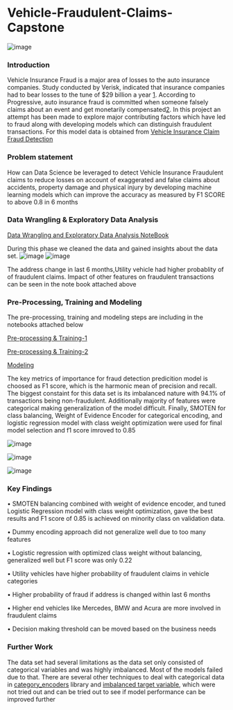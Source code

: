 # Vehicle-Fraudulent-Claims-Capstone
![image](https://user-images.githubusercontent.com/95660642/192659637-5908361d-8485-464f-a82e-7fd8083a46cc.png)
### Introduction
Vehicle Insurance Fraud is a major area of losses to the auto insurance companies. Study conducted by
Verisk, indicated that insurance companies had to bear losses to the tune of $29 billion a year [1](https://www.iii.org/article/background-on-insurance-fraud).
According to Progressive, auto insurance fraud is committed when someone falsely claims about an event
and get monetarily compensated[2](https://www.progressive.com/answers/car-insurance-fraud). In this project an attempt has been made to explore major
contributing factors which have led to fraud along with developing models which can distinguish
fraudulent transactions. For this model data is obtained from [Vehicle Insurance Claim Fraud Detection](https://www.kaggle.com/shivamb/vehicle-claim-fraud-detection)

### Problem statement
How can Data Science be leveraged to detect Vehicle Insurance Fraudulent claims to reduce losses on 
account of exaggerated and false claims about accidents, property damage and physical injury by 
developing machine learning models which can improve the accuracy as measured by F1 SCORE to 
above 0.8 in 6 months

### Data Wrangling & Exploratory Data Analysis
[Data Wrangling and Exploratory Data Analysis NoteBook](https://github.com/vishrast/Vehicle-Fraudulent-Claims-Capstone/blob/ad45778b23be1dffabdd59e085c499ec3469dfd2/Data%20Wrangling%20and%20Exploratory%20Data%20Analysis.ipynb)

During this phase we cleaned the data and gained insights about the data set.
![image](https://user-images.githubusercontent.com/95660642/192667584-6cf51c47-74ee-4581-a4a2-3f7c119f6868.png)
![image](https://user-images.githubusercontent.com/95660642/192667765-333a3d53-27b7-49d8-be20-46e542b8f44f.png)

The address change in last 6 months,Utility vehicle had higher probablity of of fraudulent claims. Impact of other features on fraudulent transactions can be seen in the note book attached above

### Pre-Processing, Training and Modeling
The pre-processing, training and modeling steps are including in the notebooks attached below

[Pre-processing & Training-1](https://github.com/vishrast/Vehicle-Insurance-Fraud-Detection-/blob/1f88b674e4e48d3f1f7d527ea05480f6dfe99205/Pre-Processing%20and%20Training-%20Phase%201.ipynb)

[Pre-processing & Training-2](https://github.com/vishrast/Vehicle-Insurance-Fraud-Detection-/blob/1f88b674e4e48d3f1f7d527ea05480f6dfe99205/Pre-Processing%20and%20Training-Phase2.ipynb)

[Modeling](https://github.com/vishrast/Vehicle-Insurance-Fraud-Detection-/blob/1f88b674e4e48d3f1f7d527ea05480f6dfe99205/Modeling.ipynb)

The key metrics of importance for fraud detection predicition model is choosed as F1 score, which is the harmonic mean of precision and recall. The biggest constaint for this data set is its imbalanced nature with 94.1% of transactions being  non-fraudulent. Additionally majority of features were categorical making generalization of the model difficult. Finally, SMOTEN for class balancing, Weight of Evidence Encoder for categorical encoding, and logistic regression model with class weight optimization were used for final model selection and f1 score imroved to 0.85

![image](https://user-images.githubusercontent.com/95660642/192673052-0d9acbd6-2583-4de4-b5bd-58230c812982.png)

![image](https://user-images.githubusercontent.com/95660642/192673127-143e45d6-66ae-49ad-90a8-9db2b455414c.png)

![image](https://user-images.githubusercontent.com/95660642/192673177-8743dc1b-ec81-4360-abd9-3ee1a33ceca5.png)


### Key Findings
•	SMOTEN balancing combined with weight of evidence encoder, and tuned Logistic Regression model with class weight optimization, gave the best results and F1 score of 0.85 is achieved on minority class on validation data.

•	Dummy encoding approach did not generalize well due to too many features

•	Logistic regression with optimized class weight without balancing, generalized well but F1 score was only 0.22

•	Utility vehicles have higher probability of fraudulent claims in vehicle categories

•	Higher probability of fraud if address is changed within last 6 months 

•	Higher end vehicles like Mercedes, BMW and Acura are more involved in fraudulent claims

•	Decision making threshold can be moved based on the business needs

### Further Work
The data set had several limitations as the data set only consisted of categorical variables and was highly imbalanced. Most of the models failed due to that. There are several other techniques to deal with categorical data in [category_encoders](https://contrib.scikit-learn.org/category_encoders/) library  and [imbalanced target variable](https://imbalanced-learn.org/stable/), which were not tried out and can be tried out to see if model performance can be improved further





